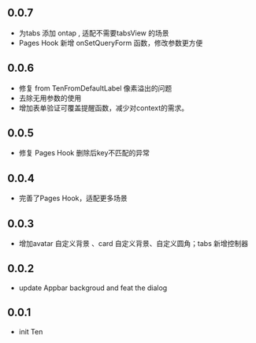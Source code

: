 ## 0.0.7

* 为tabs 添加 ontap , 适配不需要tabsView 的场景
*  Pages Hook 新增 onSetQueryForm 函数，修改参数更方便

## 0.0.6

* 修复 from TenFromDefaultLabel 像素溢出的问题
* 去除无用参数的使用
* 增加表单验证可覆盖提醒函数，减少对context的需求。

## 0.0.5

* 修复 Pages Hook 删除后key不匹配的异常

## 0.0.4

* 完善了Pages Hook，适配更多场景

## 0.0.3

* 增加avatar 自定义背景 、card 自定义背景、自定义圆角；tabs 新增控制器

## 0.0.2

* update Appbar backgroud and feat the dialog

## 0.0.1

* init Ten
